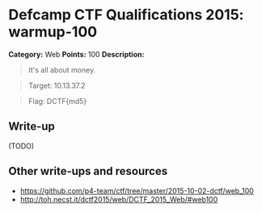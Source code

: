 # Defcamp CTF Qualifications 2015: warmup-100

**Category:** Web
**Points:** 100
**Description:**
> It's all about money.

> Target: 10.13.37.2

> Flag: DCTF{md5}


## Write-up

(TODO)

## Other write-ups and resources

* <https://github.com/p4-team/ctf/tree/master/2015-10-02-dctf/web_100>
* <http://toh.necst.it/dctf2015/web/DCTF_2015_Web/#web100>
